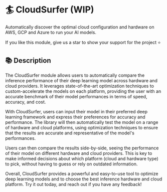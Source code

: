 # 🏄 CloudSurfer (WIP)
Automatically discover the optimal cloud configuration and hardware on AWS, GCP and Azure to run your AI models.

If you like this module, give us a star to show your support for the project ⭐

## 📚 Description
The CloudSurfer module allows users to automatically compare the inference performance of their deep learning model across hardware and cloud providers. It leverages state-of-the-art optimization techniques to custom-accelerate the models on each platform, providing the user with an accurate benchmark of their model performances in terms of speed, accuracy, and cost.

With CloudSurfer, users can input their model in their preferred deep learning framework and express their preferences for accuracy and performance. The library will then automatically test the model on a range of hardware and cloud platforms, using optimization techniques to ensure that the results are accurate and representative of the model's performances.

Users can then compare the results side-by-side, seeing the performance of their model on different hardware and cloud providers. This is key to make informed decisions about which platform (cloud and hardware type) to pick, without having to guess or rely on outdated information.

Overall, CloudSurfer provides a powerful and easy-to-use tool to optimize deep learning models and to choose the best inference hardware and cloud platform. Try it out today, and reach out if you have any feedback!
